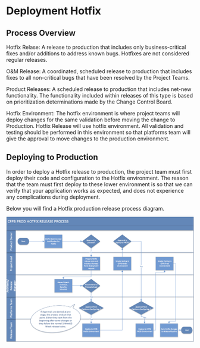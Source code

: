 # Deployment Hotfix

## Process Overview

Hotfix Relase: A release to production that includes only business-critical fixes and/or additions to address known bugs. Hotfixes are not considered regular releases.

O&M Release: A coordinated, scheduled release to production that includes fixes to all non-critical bugs that have been resolved by the Project Teams.

Product Releases: A scheduled release to production that includes net-new functionality. The functionality included within releases of this type is based on prioritization determinations made by the Change Control Board.

Hotfix Environment: The hotfix environment is where project teams will deploy changes for the same validation before moving the change to Production. Hotfix Release will use hotfix environment. All validation and testing should be performed in this environment so that platforms team will give the approval to move changes to the production environment. 


## Deploying to Production
In order to deploy a Hotfix release to production, the project team must first deploy their code and configuration to the Hotfix environment. The reason that the team must first deploy to these lower environment is so that we can verify that your application works as expected, and does not experience any complications during deployment. 


Below you will find a Hotfix production release process diagram.

![Deployment](/img/Deployment-Hotfix.png)
